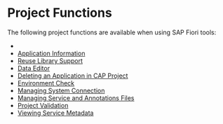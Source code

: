 <!-- loio0d8fa328b0b3466688ef10a493d78a0f -->

# Project Functions

The following project functions are available when using SAP Fiori tools:

-    <?sap-ot O2O class="- topic/xref " href="a9a6c4b4cecf4ecdb9f76bf7abe06c48.xml" text="" desc="" xtrc="xref:1" xtrf="file:/home/builder/src/dita-all/dkl1587758022827/loio042b51923fc64122ac4c1627fb4b42c2_en-US/src/content/localization/en-us/0d8fa328b0b3466688ef10a493d78a0f.xml" ?> 
-   [Application Information](application-information-c3e0989.md)
-   [Reuse Library Support](reuse-library-support-6e99fbb.md)
-   [Data Editor](data-editor-18e43b5.md)
-   [Deleting an Application in CAP Project](deleting-an-application-in-cap-project-709f838.md)
-   [Environment Check](environment-check-75390cf.md)
-   [Managing System Connection](managing-system-connection-78a82b6.md)
-   [Managing Service and Annotations Files](managing-service-and-annotations-files-8182ff3.md)
-   [Project Validation](project-validation-6f3c737.md)
-   [Viewing Service Metadata](viewing-service-metadata-e369c2c.md)

